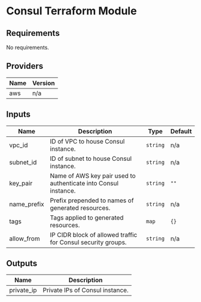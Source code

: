 # Consul Terraform Module

<!-- BEGINNING OF PRE-COMMIT-TERRAFORM DOCS HOOK -->
## Requirements

No requirements.

## Providers

| Name | Version |
|------|---------|
| aws | n/a |

## Inputs

| Name | Description | Type | Default |
|------|-------------|------|---------|
| vpc\_id | ID of VPC to house Consul instance. | `string` | n/a |
| subnet\_id | ID of subnet to house Consul instance. | `string` | n/a |
| key\_pair | Name of AWS key pair used to authenticate into Consul instance. | `string` | `""` |
| name\_prefix | Prefix prepended to names of generated resources. | `string` | n/a |
| tags | Tags applied to generated resources. | `map` | `{}` |
| allow\_from | IP CIDR block of allowed traffic for Consul security groups. | `string` | n/a |

## Outputs

| Name | Description |
|------|-------------|
| private\_ip | Private IPs of Consul instance. |

<!-- END OF PRE-COMMIT-TERRAFORM DOCS HOOK -->